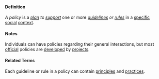 #### Definition

*A policy* is a *[plan](https://github.com/gcassel/Modular-Organization-Terminology/blob/master/terms/plan.md) to [support](https://github.com/gcassel/Modular-Organization-Terminology/blob/master/terms/support.md)* one or more *[guidelines](https://github.com/gcassel/Modular-Organizing-Terminology/blob/master/terms/guideline.md) or [rules](https://github.com/gcassel/Modular-Organizing-Terminology/blob/master/terms/rule.md)* in a [specific](https://github.com/gcassel/Modular-Organization-Terminology/blob/master/terms/specific.md) [social](https://github.com/gcassel/Modular-Organization-Terminology/blob/master/terms/social.md) [context](https://github.com/gcassel/Modular-Organization-Terminology/blob/master/terms/context.md).

#### Notes

Individuals can have policies regarding their general interactions, but most [official](https://github.com/gcassel/Modular-Organizing-Terminology/blob/master/terms/official.md) policies are [developed](https://github.com/gcassel/Modular-Organizing-Terminology/blob/master/terms/develop.md) by [projects](https://github.com/gcassel/Modular-Organization-Terminology/blob/master/terms/project.md).

#### Related Terms

Each guideline or rule in a policy can contain [principles](https://github.com/gcassel/Modular-Organizing-Terminology/blob/master/terms/principle.md) and  [practices](https://github.com/gcassel/Modular-Organizing-Terminology/blob/master/terms/practice.md). 
